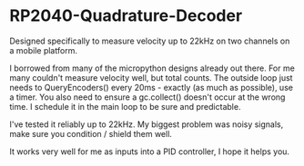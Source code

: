 # RP2040-Quadrature-Decoder
Designed specifically to measure velocity up to 22kHz on two channels on a mobile platform.

I borrowed from many of the micropython designs already out there.  For me
many couldn't measure velocity well, but total counts.  The outside loop just needs to 
QueryEncoders() every 20ms - exactly (as much as possible), use a timer.  You also need to ensure a gc.collect() doesn't occur at the wrong
time.  I schedule it in the main loop to be sure and predictable.

I've tested it reliably up to 22kHz.  My biggest problem was noisy signals, make sure
you condition / shield them well.

It works very well for me as inputs into a PID controller, I hope it helps you.
